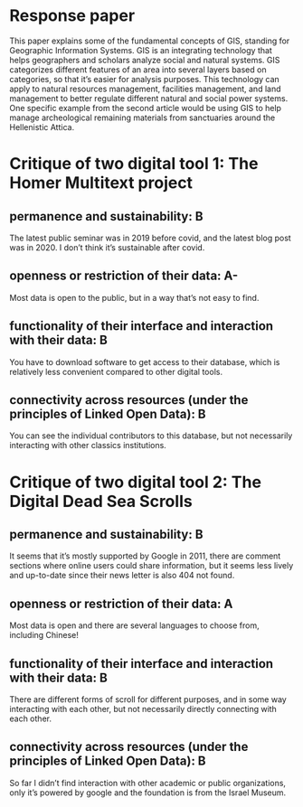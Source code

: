 # Response paper
This paper explains some of the fundamental concepts of GIS, standing for Geographic Information Systems. GIS is an integrating technology that helps geographers and scholars analyze social and natural systems. GIS categorizes different features of an area into several layers based on categories, so that it’s easier for analysis purposes. This technology can apply to natural resources management, facilities management, and land management to better regulate different natural and social power systems. One specific example from the second article would be using GIS to help manage archeological remaining materials from sanctuaries around the Hellenistic Attica. 


# Critique of two digital tool 1: The Homer Multitext project
## permanence and sustainability: B
The latest public seminar was in 2019 before covid, and the latest blog post was in 2020. I don’t think it’s sustainable after covid. 
## openness or restriction of their data: A-
Most data is open to the public, but in a way that’s not easy to find. 
## functionality of their interface and interaction with their data: B
You have to download software to get access to their database, which is relatively less convenient compared to other digital tools. 
## connectivity across resources (under the principles of Linked Open Data): B
You can see the individual contributors to this database, but not necessarily interacting with other classics institutions. 


# Critique of two digital tool 2: The Digital Dead Sea Scrolls
## permanence and sustainability: B
It seems that it’s mostly supported by Google in 2011, there are comment sections where online users could share information, but it seems less lively and up-to-date since their news letter is also 404 not found. 
## openness or restriction of their data: A 
Most data is open and there are several languages to choose from, including Chinese!
## functionality of their interface and interaction with their data: B
There are different forms of scroll for different purposes, and in some way interacting with each other, but not necessarily directly connecting with each other. 
## connectivity across resources (under the principles of Linked Open Data): B
So far I didn’t find interaction with other academic or public organizations, only it’s powered by google and the foundation is from the Israel Museum.  
